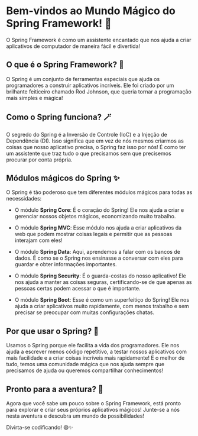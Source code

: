 # Bem-vindos ao Mundo Mágico do Spring Framework! 🌼

O Spring Framework é como um assistente encantado que nos ajuda a criar aplicativos de computador de maneira fácil e divertida!

## O que é o Spring Framework? 🌱

O Spring é um conjunto de ferramentas especiais que ajuda os programadores a construir aplicativos incríveis. Ele foi criado por um brilhante feiticeiro chamado Rod Johnson, que queria tornar a programação mais simples e mágica!

## Como o Spring funciona? 🪄

O segredo do Spring é a Inversão de Controle (IoC) e a Injeção de Dependência (DI). Isso significa que em vez de nós mesmos criarmos as coisas que nosso aplicativo precisa, o Spring faz isso por nós! É como ter um assistente que traz tudo o que precisamos sem que precisemos procurar por conta própria.

## Módulos mágicos do Spring ✨

O Spring é tão poderoso que tem diferentes módulos mágicos para todas as necessidades:

- O módulo **Spring Core**: É o coração do Spring! Ele nos ajuda a criar e gerenciar nossos objetos mágicos, economizando muito trabalho.

- O módulo **Spring MVC**: Esse módulo nos ajuda a criar aplicativos da web que podem mostrar coisas legais e permitir que as pessoas interajam com eles!

- O módulo **Spring Data**: Aqui, aprendemos a falar com os bancos de dados. É como se o Spring nos ensinasse a conversar com eles para guardar e obter informações importantes.

- O módulo **Spring Security**: É o guarda-costas do nosso aplicativo! Ele nos ajuda a manter as coisas seguras, certificando-se de que apenas as pessoas certas podem acessar o que é importante.

- O módulo **Spring Boot**: Esse é como um superfeitiço do Spring! Ele nos ajuda a criar aplicativos muito rapidamente, com menos trabalho e sem precisar se preocupar com muitas configurações chatas.

## Por que usar o Spring? 🌟

Usamos o Spring porque ele facilita a vida dos programadores. Ele nos ajuda a escrever menos código repetitivo, a testar nossos aplicativos com mais facilidade e a criar coisas incríveis mais rapidamente! E o melhor de tudo, temos uma comunidade mágica que nos ajuda sempre que precisamos de ajuda ou queremos compartilhar conhecimentos!

## Pronto para a aventura? 🚀

Agora que você sabe um pouco sobre o Spring Framework, está pronto para explorar e criar seus próprios aplicativos mágicos! Junte-se a nós nesta aventura e descubra um mundo de possibilidades!

Divirta-se codificando! 😄✨
